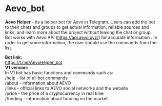 # Aevo_bot
**Aevo Helper** - its a helper bot for Aevo in Telegram. Users can add the bot to their chats and groups to get actual information, reliable sources and links, and learn more about the project without leaving the chat or group. Bot works with Aevo API (https://api.aevo.xyz/) for accurate information . In order to get some information, the user should use the commands from the list.

**Bot link:**   
https://t.me/AevoHelper_bot   
**V1 version:**  
In V1 bot has basic functions and commands such as:  
/help - list of all bot commands  
/about - information about AEVO  
/links - official links to AEVO social networks and the website  
/price - the price of a cryptocurrency in real time  
/funding -  information about funding on the market.  
